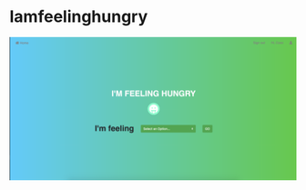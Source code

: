 

# Iamfeelinghungry
![I'M FEELING HUNGRY HOME](https://github.com/Gavin-Hoang/Iamfeelinghungry/blob/master/Home.png)

